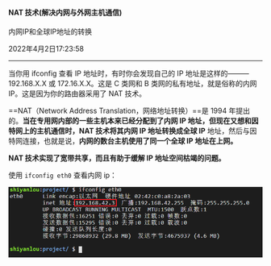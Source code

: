 #### NAT 技术(解决内网与外网主机通信)

内网IP和全球IP地址的转换

2022年4月2日17:23:58

---

当你用 ifconfig 查看 IP 地址时，有时你会发现自己的 IP 地址是这样的———192.168.X.X 或 172.16.X.X。这是 C 类网和 B 类网的私有地址，就是俗称的内网 IP。这是因为你的路由器采用了 NAT 技术。

==NAT（Network Address Translation，网络地址转换）==是 1994 年提出的。**当在专用网内部的一些主机本来已经分配到了内网 IP 地址，但现在又想和因特网上的主机通信时，NAT 技术将其内网 IP 地址转换成全球 IP** 地址，然后与因特网连接，也就是说，**内网的数台主机使用了同一个全球 IP 地址在上网。**

**NAT 技术实现了宽带共享，而且有助于缓解 IP 地址空间枯竭的问题。**

使用 `ifconfig eth0` 查看内网 ip：

![图片描述](3.5_NAT技术.assets/f66c358f0beb62eb876c592a7c60cd86-0.png)